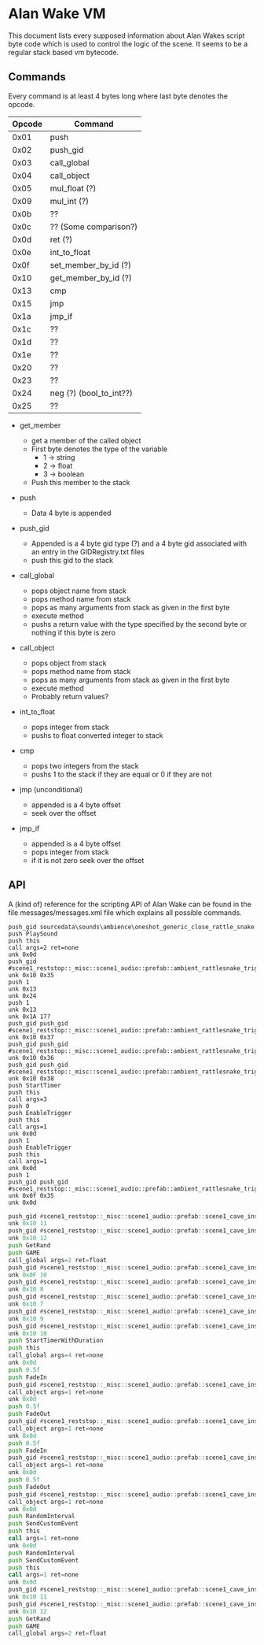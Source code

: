 Alan Wake VM
============

This document lists every supposed information about Alan Wakes script byte code which is used to control the
logic of the scene. It seems to be a regular stack based vm bytecode.

Commands
------

Every command is at least 4 bytes long where last byte denotes the opcode.

Opcode | Command
-------|-------
0x01   | push
0x02   | push_gid
0x03   | call_global
0x04   | call_object
0x05   | mul_float (?)
0x09   | mul_int (?)
0x0b   | ??
0x0c   | ?? (Some comparison?)
0x0d   | ret (?)
0x0e   | int_to_float
0x0f   | set_member_by_id (?)
0x10   | get_member_by_id (?)
0x13   | cmp
0x15   | jmp
0x1a   | jmp_if
0x1c   | ??
0x1d   | ??
0x1e   | ??
0x20   | ??
0x23   | ??
0x24   | neg (?) (bool_to_int??)
0x25   | ??

* get_member
  * get a member of the called object
  * First byte denotes the type of the variable
    * 1 -> string
    * 2 -> float
    * 3 -> boolean
  * Push this member to the stack

* push
  * Data 4 byte is appended

* push_gid
  * Appended is a 4 byte gid type (?) and a 4 byte gid associated with an entry in the GIDRegistry.txt files
  * push this gid to the stack

* call_global
  * pops object name from stack
  * pops method name from stack
  * pops as many arguments from stack as given in the first byte
  * execute method
  * pushs a return value with the type specified by the second byte or nothing if this byte is zero

* call_object
  * pops object from stack
  * pops method name from stack
  * pops as many arguments from stack as given in the first byte
  * execute method
  * Probably return values?

* int_to_float
  * pops integer from stack
  * pushs to float converted integer to stack
  
* cmp
  * pops two integers from the stack
  * pushs 1 to the stack if they are equal or 0 if they are not

* jmp (unconditional)
  * appended is a 4 byte offset
  * seek over the offset

* jmp_if
  * appended is a 4 byte offset
  * pops integer from stack
  * if it is not zero seek over the offset

API
---

A (kind of) reference for the scripting API of Alan Wake can be found in the file messages/messages.xml file
which explains all possible commands.

```
push_gid sourcedata\sounds\ambience\oneshot_generic_close_rattle_snake
push PlaySound
push this
call args=2 ret=none
unk 0x0d
push_gid #scene1_reststop::_misc::scene1_audio::prefab::ambient_rattlesnake_trigger_004::prefab::PublicInterface
unk 0x10 0x35
push 1
unk 0x13
unk 0x24
push 1
unk 0x13
unk 0x1A 17?
push_gid push_gid #scene1_reststop::_misc::scene1_audio::prefab::ambient_rattlesnake_trigger_004::prefab::PublicInterface
unk 0x10 0x37
push_gid push_gid #scene1_reststop::_misc::scene1_audio::prefab::ambient_rattlesnake_trigger_004::prefab::PublicInterface
unk 0x10 0x36
push_gid push_gid #scene1_reststop::_misc::scene1_audio::prefab::ambient_rattlesnake_trigger_004::prefab::PublicInterface
unk 0x10 0x38
push StartTimer
push this
call args=3
push 0
push EnableTrigger
push this
call args=1
unk 0x0d
push 1
push EnableTrigger
push this
call args=1
unk 0x0d
push 1
push_gid push_gid #scene1_reststop::_misc::scene1_audio::prefab::ambient_rattlesnake_trigger_004::prefab::PublicInterface
unk 0x0f 0x35
unk 0x0d
```

```asm
push_gid #scene1_reststop::_misc::scene1_audio::prefab::scene1_cave_insects_scurrying_000::prefab::Insects01
unk 0x10 11
push_gid #scene1_reststop::_misc::scene1_audio::prefab::scene1_cave_insects_scurrying_000::prefab::Insects01
unk 0x10 12
push GetRand
push GAME
call_global args=2 ret=float
push_gid #scene1_reststop::_misc::scene1_audio::prefab::scene1_cave_insects_scurrying_000::prefab::Insects01
unk 0x0F 10
push_gid #scene1_reststop::_misc::scene1_audio::prefab::scene1_cave_insects_scurrying_000::prefab::Insects01
unk 0x10 8
push_gid #scene1_reststop::_misc::scene1_audio::prefab::scene1_cave_insects_scurrying_000::prefab::Insects01
unk 0x10 7
push_gid #scene1_reststop::_misc::scene1_audio::prefab::scene1_cave_insects_scurrying_000::prefab::Insects01
unk 0x10 9
push_gid #scene1_reststop::_misc::scene1_audio::prefab::scene1_cave_insects_scurrying_000::prefab::Insects01
unk 0x10 10
push StartTimerWithDuration
push this
call_global args=4 ret=none
unk 0x0d
push 0.5f
push FadeIn
push_gid #scene1_reststop::_misc::scene1_audio::prefab::scene1_cave_insects_scurrying_000::prefab::Insects01::snd_small_animal_scurry_loop
call_object args=1 ret=none
unk 0x0d
push 0.5f
push FadeOut
push_gid #scene1_reststop::_misc::scene1_audio::prefab::scene1_cave_insects_scurrying_000::prefab::Insects01::snd_small_animal_scurry_loop
call_object args=1 ret=none
unk 0x0d
push 0.5f
push FadeIn
push_gid #scene1_reststop::_misc::scene1_audio::prefab::scene1_cave_insects_scurrying_000::prefab::Insects01::snd_small_animal_scurry_loop
call_object args=1 ret=none
unk 0x0d
push 0.5f
push FadeOut
push_gid #scene1_reststop::_misc::scene1_audio::prefab::scene1_cave_insects_scurrying_000::prefab::Insects01::snd_small_animal_scurry_loop
call_object args=1 ret=none
unk 0x0d
push RandomInterval
push SendCustomEvent
push this
call args=1 ret=none
unk 0x0d
push RandomInterval
push SendCustomEvent
push this
call args=1 ret=none
unk 0x0d
push_gid #scene1_reststop::_misc::scene1_audio::prefab::scene1_cave_insects_scurrying_000::prefab::Insects01
unk 0x10 11
push_gid #scene1_reststop::_misc::scene1_audio::prefab::scene1_cave_insects_scurrying_000::prefab::Insects01
unk 0x10 12
push GetRand
push GAME
call_global args=2 ret=float
```
